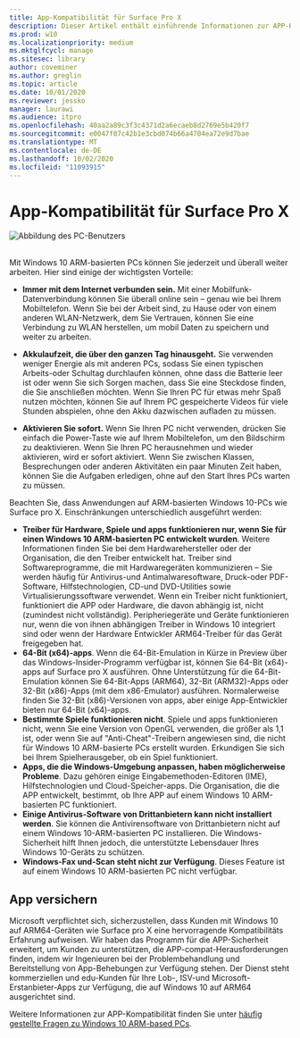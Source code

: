```yaml
---
title: App-Kompatibilität für Surface Pro X
description: Dieser Artikel enthält einführende Informationen zur APP-Kompatibilität für Surface pro X ARM-basierte PCs.
ms.prod: w10
ms.localizationpriority: medium
ms.mktglfcycl: manage
ms.sitesec: library
author: coveminer
ms.author: greglin
ms.topic: article
ms.date: 10/01/2020
ms.reviewer: jessko
manager: laurawi
ms.audience: itpro
ms.openlocfilehash: 40aa2a89c3f3c4371d2a6ecaeb8d2769e5b420f7
ms.sourcegitcommit: e0047f07c42b1e3cbd074b66a4704ea72e9d7bae
ms.translationtype: MT
ms.contentlocale: de-DE
ms.lasthandoff: 10/02/2020
ms.locfileid: "11093915"
---
```

# App-Kompatibilität für Surface Pro X



 ![Abbildung des PC-Benutzers](images/4527790_en_4.png)<br><br>



Mit Windows 10 ARM-basierten PCs können Sie jederzeit und überall weiter arbeiten. Hier sind einige der wichtigsten Vorteile:

- **Immer mit dem Internet verbunden sein.** Mit einer Mobilfunk-Datenverbindung können Sie überall online sein – genau wie bei Ihrem Mobiltelefon. Wenn Sie bei der Arbeit sind, zu Hause oder von einem anderen WLAN-Netzwerk, dem Sie Vertrauen, können Sie eine Verbindung zu WLAN herstellen, um mobil Daten zu speichern und weiter zu arbeiten.

- **Akkulaufzeit, die über den ganzen Tag hinausgeht.**  Sie verwenden weniger Energie als mit anderen PCs, sodass Sie einen typischen Arbeits-oder Schultag durchlaufen können, ohne dass die Batterie leer ist oder wenn Sie sich Sorgen machen, dass Sie eine Steckdose finden, die Sie anschließen möchten. Wenn Sie Ihren PC für etwas mehr Spaß nutzen möchten, können Sie auf Ihrem PC gespeicherte Videos für viele Stunden abspielen, ohne den Akku dazwischen aufladen zu müssen.

- **Aktivieren Sie sofort.** Wenn Sie Ihren PC nicht verwenden, drücken Sie einfach die Power-Taste wie auf Ihrem Mobiltelefon, um den Bildschirm zu deaktivieren. Wenn Sie Ihren PC herausnehmen und wieder aktivieren, wird er sofort aktiviert. Wenn Sie zwischen Klassen, Besprechungen oder anderen Aktivitäten ein paar Minuten Zeit haben, können Sie die Aufgaben erledigen, ohne auf den Start Ihres PCs warten zu müssen.

Beachten Sie, dass Anwendungen auf ARM-basierten Windows 10-PCs wie Surface pro X. Einschränkungen unterschiedlich ausgeführt werden:

- **Treiber für Hardware, Spiele und apps funktionieren nur, wenn Sie für einen Windows 10 ARM-basierten PC entwickelt wurden**. Weitere Informationen finden Sie bei dem Hardwarehersteller oder der Organisation, die den Treiber entwickelt hat. Treiber sind Softwareprogramme, die mit Hardwaregeräten kommunizieren – Sie werden häufig für Antivirus-und Antimalwaresoftware, Druck-oder PDF-Software, Hilfstechnologien, CD-und DVD-Utilities sowie Virtualisierungssoftware verwendet. Wenn ein Treiber nicht funktioniert, funktioniert die APP oder Hardware, die davon abhängig ist, nicht (zumindest nicht vollständig). Peripheriegeräte und Geräte funktionieren nur, wenn die von ihnen abhängigen Treiber in Windows 10 integriert sind oder wenn der Hardware Entwickler ARM64-Treiber für das Gerät freigegeben hat.
- **64-Bit (x64)-apps**. Wenn die 64-Bit-Emulation in Kürze in Preview über das Windows-Insider-Programm verfügbar ist, können Sie 64-Bit (x64)-apps auf Surface pro X ausführen. Ohne Unterstützung für die 64-Bit-Emulation können Sie 64-Bit-Apps (ARM64), 32-Bit (ARM32)-Apps oder 32-Bit (x86)-Apps (mit dem x86-Emulator) ausführen. Normalerweise finden Sie 32-Bit (x86)-Versionen von apps, aber einige App-Entwickler bieten nur 64-Bit (x64)-apps.
- **Bestimmte Spiele funktionieren nicht**. Spiele und apps funktionieren nicht, wenn Sie eine Version von OpenGL verwenden, die größer als 1,1 ist, oder wenn Sie auf "Anti-Cheat"-Treibern angewiesen sind, die nicht für Windows 10 ARM-basierte PCs erstellt wurden. Erkundigen Sie sich bei Ihrem Spielherausgeber, ob ein Spiel funktioniert.
- **Apps, die die Windows-Umgebung anpassen, haben möglicherweise Probleme**. Dazu gehören einige Eingabemethoden-Editoren (IME), Hilfstechnologien und Cloud-Speicher-apps. Die Organisation, die die APP entwickelt, bestimmt, ob Ihre APP auf einem Windows 10 ARM-basierten PC funktioniert.
- **Einige Antivirus-Software von Drittanbietern kann nicht installiert werden**. Sie können die Antivirensoftware von Drittanbietern nicht auf einem Windows 10-ARM-basierten PC installieren. Die Windows-Sicherheit hilft Ihnen jedoch, die unterstützte Lebensdauer Ihres Windows 10-Geräts zu schützen.
- **Windows-Fax und-Scan steht nicht zur Verfügung**. Dieses Feature ist auf einem Windows 10 ARM-basierten PC nicht verfügbar.

## App versichern

Microsoft verpflichtet sich, sicherzustellen, dass Kunden mit Windows 10 auf ARM64-Geräten wie Surface pro X eine hervorragende Kompatibilitäts Erfahrung aufweisen. Wir haben das Programm für die APP-Sicherheit erweitert, um Kunden zu unterstützen, die APP-compat-Herausforderungen finden, indem wir Ingenieuren bei der Problembehandlung und Bereitstellung von App-Behebungen zur Verfügung stehen. Der Dienst steht kommerziellen und edu-Kunden für Ihre Lob-, ISV-und Microsoft-Erstanbieter-Apps zur Verfügung, die auf Windows 10 auf ARM64 ausgerichtet sind. 

Weitere Informationen zur APP-Kompatibilität finden Sie unter [häufig gestellte Fragen zu Windows 10 ARM-based PCs](https://support.microsoft.com/en-us/help/4521606).
